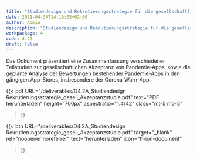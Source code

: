 ```yaml
---
title: "Studiendesign und Rekrutierungsstrategie für die gesellschaftliche Akzeptanzstudie"
date: 2021-04-30T14:19:05+02:00
author: Admin
description: "Studiendesign und Rekrutierungsstrategie für die gesellschaftliche Akzeptanzstudie"
workpackage: 4
code: 4.2A
draft: false
---
```


Das Dokument präsentiert eine Zusammenfassung verschiedener Teilstudien zur gesellschaftlichen Akzeptanz von Pandemie-Apps, sowie die geplante Analyse der Bewertungen bestehender Pandemie-Apps in den gängigen App-Stores, insbesondere der Corona-Warn-App.

{{< pdf
    URL="/deliverables/D4.2A_Studiendesign Rekrutierungsstrategie_gesell_Akzeptanzstudie.pdf"
    text="PDF herunterladen"
    height="700px"
    aspectratio="1.4142"
    class="mt-5 mb-5"
>}}


{{< btn
    URL="/deliverables/D4.2A_Studiendesign Rekrutierungsstrategie_gesell_Akzeptanzstudie.pdf"
    target="_blank"
    rel="noopener noreferrer"
    text="herunterladen"
    icon="tf-ion-document"
>}}
